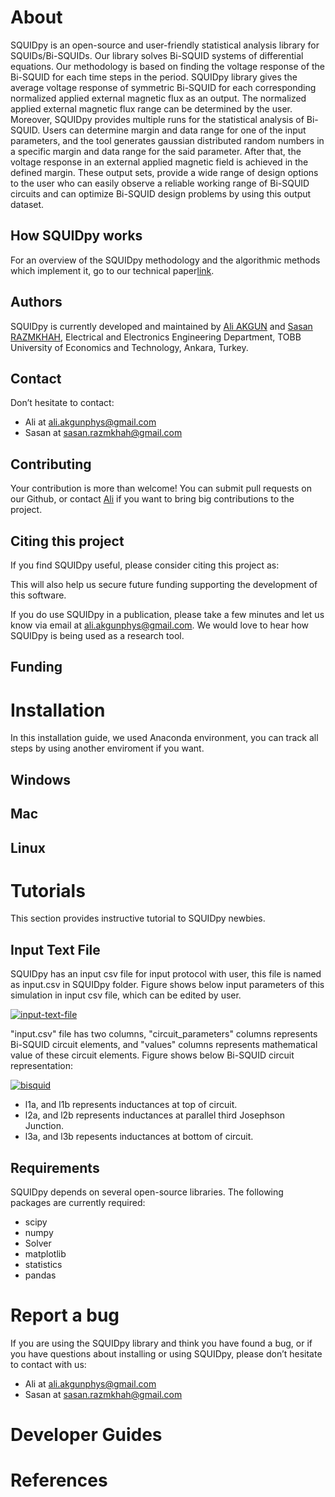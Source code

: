 # About 

SQUIDpy is an open-source and user-friendly statistical analysis library for  SQUIDs/Bi-SQUIDs. Our library solves Bi-SQUID systems of differential equations. Our methodology is based on finding the voltage response of the Bi-SQUID for each time steps in the period. SQUIDpy library gives the average voltage response of symmetric Bi-SQUID for each corresponding normalized applied external magnetic flux as an output. The normalized applied external magnetic flux range can be determined by the user. Moreover, SQUIDpy provides multiple runs for the statistical analysis of Bi-SQUID. Users can determine margin and data range for one of the input parameters, and the tool generates gaussian distributed random numbers in a specific margin and data range for the said parameter. After that, the voltage response in an external applied magnetic field is achieved in the defined margin. These output sets, provide a wide range of design options to the user who can easily observe a reliable working range of Bi-SQUID circuits and can optimize Bi-SQUID design problems by using this output dataset.

## How SQUIDpy works

For an overview of the SQUIDpy methodology and the algorithmic methods which implement it, go to our technical paper[link](link).

## Authors

SQUIDpy is currently developed and maintained by [Ali AKGUN](https://linkedin.com/in/ali-akgün-592185147) and [Sasan RAZMKHAH](https://linkedin.com/in/razmkhahsasan), Electrical and Electronics Engineering Department, TOBB University of Economics and Technology, Ankara, Turkey. 

## Contact

Don’t hesitate to contact:
- Ali at [ali.akgunphys@gmail.com](ali.akgunphys@gmail.com)
- Sasan at [sasan.razmkhah@gmail.com](sasan.razmkhah@gmail.com)

## Contributing
Your contribution is more than welcome! You can submit pull requests on our Github, or contact [Ali](https://linkedin.com/in/ali-akgün-592185147) if you want to bring big contributions to the project.

## Citing this project

If you find SQUIDpy useful, please consider citing this project as:


This will also help us secure future funding supporting the development of this software.


If you do use SQUIDpy in a publication, please take a few minutes and let us know via email at [ali.akgunphys@gmail.com](ali.akgunphys@gmail.com). We would love to hear how SQUIDpy is being used as a research tool.

## Funding

# Installation
In this installation guide, we used Anaconda environment, you can track all steps by using another enviroment if you want.

## Windows

## Mac

## Linux

# Tutorials
This section provides instructive tutorial to SQUIDpy newbies.
## Input Text File
 SQUIDpy has an input csv file for input protocol with user, this file is named as input.csv in SQUIDpy folder. Figure shows below input parameters of this simulation in input csv file, which can be edited by user.

<a href="https://imgbb.com/"><img src="https://i.ibb.co/zG07rrr/input-text-file.jpg" alt="input-text-file" border="0" /></a>

"input.csv" file has two columns, "circuit_parameters" columns represents Bi-SQUID circuit elements, and "values" columns represents mathematical value of these circuit elements. Figure shows below Bi-SQUID circuit representation:

<a href="https://imgbb.com/"><img src="https://i.ibb.co/tBkg38y/bisquid.png" alt="bisquid" border="0"></a>

- l1a, and l1b represents inductances at top of circuit.
- l2a, and l2b represents inductances at parallel third Josephson Junction.
- l3a, and l3b repesents inductances at bottom of circuit.

## Requirements

SQUIDpy depends on several open-source libraries. The following packages are currently required:

- scipy
- numpy
- Solver
- matplotlib
- statistics
- pandas

# Report a bug

If you are using the SQUIDpy library and think you have found a bug, or if you have questions about installing or using SQUIDpy, please don’t hesitate to contact with us:

- Ali at [ali.akgunphys@gmail.com](ali.akgunphys@gmail.com)
- Sasan at [sasan.razmkhah@gmail.com](sasan.razmkhah@gmail.com)

# Developer Guides

# References
